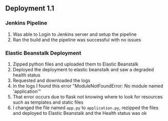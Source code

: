 Deployment 1.1
---

### Jenkins Pipeline
1. Was able to Login to Jenkins server and setup the pipeline
2. Ran the build and the pipeline was successful with no issues

### Elastic Beanstalk Deployment
1. Zipped python files and uploaded them to Elastic Beanstalk
2. Deployed the deployment to elastic beanstalk and saw a degraded health status
3. Requested and downloaded the logs
4. In the logs I found this error "ModuleNotFoundError: No module named 'application'"
5. That error occurs due to flask not knowing where to look for resources such as templates and static files
6. I changed the file named `app.py` to `application.py`, rezipped the files and deployed to Elastic Beanstalk and the Health status was ok



